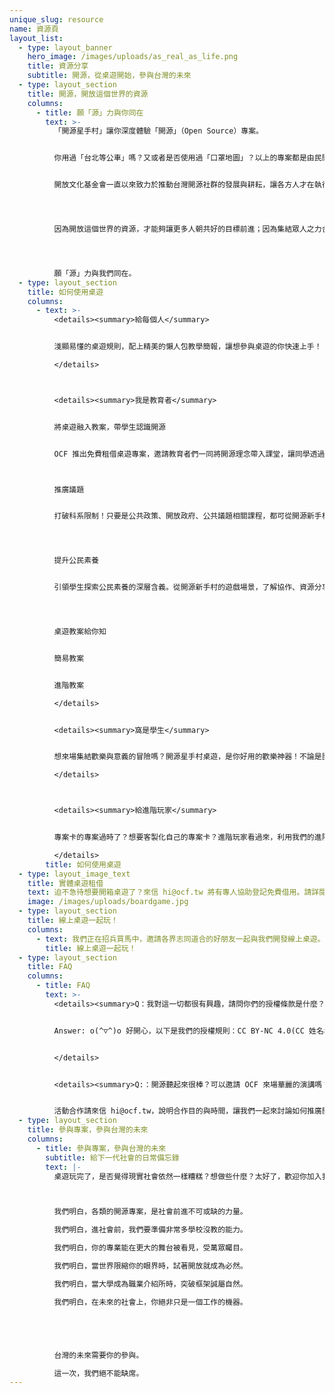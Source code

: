 ```yaml
---
unique_slug: resource
name: 資源頁
layout_list:
  - type: layout_banner
    hero_image: /images/uploads/as_real_as_life.png
    title: 資源分享
    subtitle: 開源，從桌遊開始，參與台灣的未來
  - type: layout_section
    title: 開源，開放這個世界的資源
    columns:
      - title: 願「源」力與你同在
        text: >-
          「開源星手村」讓你深度體驗「開源」（Open Source）專案。


          你用過「台北等公車」嗎？又或者是否使用過「口罩地圖」？以上的專案都是由民間發起，號召程式設計、行銷公關、文化工作者等不同專業的夥伴，透過貢獻彼此的專業所架構而成的開源專案。


          開放文化基金會一直以來致力於推動台灣開源社群的發展與耕耘，讓各方人才在執行多元專案的過程裡，同時推動社會進步、充實自我技能與成就。




          因為開放這個世界的資源，才能夠讓更多人朝共好的目標前進；因為集結眾人之力合作，我們也同時參與著更進步的未來。




          願「源」力與我們同在。
  - type: layout_section
    title: 如何使用桌遊
    columns:
      - text: >-
          <details><summary>給每個人</summary>


          淺顯易懂的桌遊規則，配上精美的懶人包教學簡報，讓想參與桌遊的你快速上手！

          </details>



          <details><summary>我是教育者</summary>


          將桌遊融入教案，帶學生認識開源


          OCF 推出免費租借桌遊專案，邀請教育者們一同將開源理念帶入課堂，讓同學透過桌遊，更認識開源，理解協作、專案管理、資源共享、多元能力的重要性。



          推廣議題


          打破科系限制！只要是公共政策、開放政府、公共議題相關課程，都可從開源新手村認識開源精神，帶領學生討論如何更有效益推廣議題，解決問題。




          提升公民素養


          引領學生探索公民素養的深層含義。從開源新手村的遊戲場景，了解協作、資源分享、多元思考的價值。學生將透過桌遊，培養主動關心議題、協調能力、批判思維、公共意識等不可或缺之公民素養力。




          桌遊教案給你知


          簡易教案


          進階教案

          </details>


          <details><summary>窩是學生</summary>


          想來場集結歡樂與意義的冒險嗎？開源星手村桌遊，是你好用的歡樂神器！不論是團康遊戲、社團破冰、聯誼聚會，百搭萬用。讓你無痛上手桌遊的趣味，同時兼顧公共議題討論的精神，一同體驗開源協作樂趣！

          </details>



          <details><summary>給進階玩家</summary>


          專案卡的專案過時了？想要客製化自己的專案卡？進階玩家看過來，利用我們的進階客製規則，玩家可自己套入想發起的專案，讓桌遊更貼近你想推廣的理念！

          </details>
        title: 如何使用桌遊
  - type: layout_image_text
    title: 實體桌遊租借
    text: 迫不急待想要開箱桌遊了？來信 hi@ocf.tw 將有專人協助登記免費借用。請詳閱租用規則(目前僅提供中文版桌遊，限於台灣本島內租借)。
    image: /images/uploads/boardgame.jpg
  - type: layout_section
    title: 線上桌遊一起玩！
    columns:
      - text: 我們正在招兵買馬中，邀請各界志同道合的好朋友一起與我們開發線上桌遊。加入我們的 discord 一起遊戲開發！
        title: 線上桌遊一起玩！
  - type: layout_section
    title: FAQ
    columns:
      - title: FAQ
        text: >-
          <details><summary>Q：我對這一切都很有興趣，請問你們的授權條款是什麼？</summary>


          Answer: o(^▽^)o 好開心，以下是我們的授權規則：CC BY-NC 4.0(CC 姓名標示-非商業性 4.0)--> 白話文就是，可自由使用、改作、散播桌遊的所有資訊（設計、文件全部都可），但需標注來自 OCF 且不可作商業利用


          </details>


          <details><summary>Q:：開源聽起來很棒？可以邀請 OCF 來場華麗的演講嗎？</summary>


          活動合作請來信 hi@ocf.tw，說明合作目的與時間，讓我們一起來討論如何推廣開源吧！
  - type: layout_section
    title: 參與專案，參與台灣的未來
    columns:
      - title: 參與專案，參與台灣的未來
        subtitle: 給下一代社會的日常備忘錄
        text: |-
          桌遊玩完了，是否覺得現實社會依然一樣糟糕？想做些什麼？太好了，歡迎你加入我們，用開源，讓世界更好。**現在，來參與彼此的未來吧！**



          我們明白，各類的開源專案，是社會前進不可或缺的力量。

          我們明白，進社會前，我們要準備非常多學校沒教的能力。

          我們明白，你的專業能在更大的舞台被看見，受萬眾矚目。

          我們明白，當世界限縮你的眼界時，試著開放就成為必然。

          我們明白，當大學成為職業介紹所時，突破框架誠屬自然。

          我們明白，在未來的社會上，你絕非只是一個工作的機器。





          台灣的未來需要你的參與。

          這一次，我們絕不能缺席。
---
```


